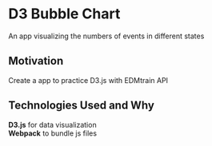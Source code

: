 # D3 Bubble Chart
An app visualizing the numbers of events in different states

## Motivation
Create a app to practice D3.js with EDMtrain API

## Technologies Used and Why
**D3.js** for data visualization  
**Webpack** to bundle js files 
